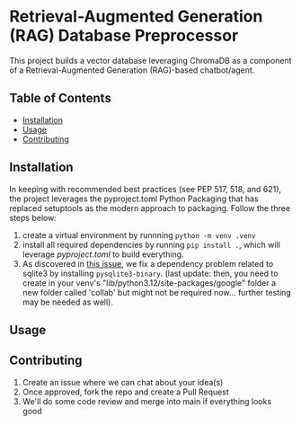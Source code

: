 # Retrieval-Augmented Generation (RAG) Database Preprocessor
This project builds a vector database leveraging ChromaDB as a component of a Retrieval-Augmented Generation (RAG)-based chatbot/agent.

## Table of Contents
- [Installation](#installation)
- [Usage](#usage)
- [Contributing](#contributing)

## Installation
In keeping with recommended best practices (see PEP 517, 518, and 621), the project leverages the pyproject.toml Python Packaging that has replaced setuptools as the modern approach to packaging. Follow the three steps below:

1. create a virtual environment by runnning `python -m venv .venv`
2. install all required dependencies by running `pip install .`, which will leverage *pyproject.toml* to build everything.
3. As discovered in [this issue](https://github.com/microsoft/autogen/issues/251), we fix a dependency problem related to sqlite3 by installing `pysqlite3-binary`. (last update: then, you need to create in your venv's "lib/python3.12/site-packages/google" folder a new folder called 'collab' but might not be required now... further testing may be needed as well).

## Usage

## Contributing
1. Create an issue where we can chat about your idea(s)
2. Once approved, fork the repo and create a Pull Request
3. We'll do some code review and merge into main if everything looks good


